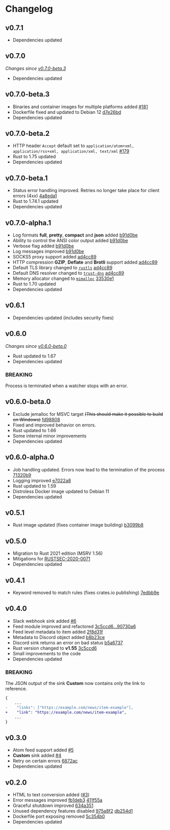 # Changelog

## v0.7.1

- Dependencies updated

## v0.7.0

_Changes since [v0.7.0-beta.3](#v070-beta3)_

- Dependencies updated

## v0.7.0-beta.3

- Binaries and container images for multiple platforms added [#181](https://github.com/morphy2k/rss-forwarder/pull/181)
- Dockerfile fixed and updated to Debian 12 [d7e26bd](<https://github.com/morphy2k/rss-forwarder/commit/d7e26bd318d2d50a24b9ccdb61568cd73294febd>)
- Dependencies updated

## v0.7.0-beta.2

- HTTP header `Accept` default set to `application/atom+xml, application/rss+xml, application/xml, text/xml` [#179](https://github.com/morphy2k/rss-forwarder/pull/178)
- Rust to 1.75 updated
- Dependencies updated

## v0.7.0-beta.1

- Status error handling improved. Retries no longer take place for client errors (4xx) [4a8eda1](<https://github.com/morphy2k/rss-forwarder/commit/4a8eda155eb1a2ed9b399adccac7248d2da7652a>)
- Rust to 1.74.1 updated
- Dependencies updated

## v0.7.0-alpha.1

- Log formats **full**, **pretty**, **compact** and **json** added [b91d0be](https://github.com/morphy2k/rss-forwarder/commit/b91d0be8e56969643d66b40f34ffbd0d9ec9302d)
- Ability to control the ANSI color output added [b91d0be](https://github.com/morphy2k/rss-forwarder/commit/b91d0be8e56969643d66b40f34ffbd0d9ec9302d)
- Verbose flag added [b91d0be](https://github.com/morphy2k/rss-forwarder/commit/b91d0be8e56969643d66b40f34ffbd0d9ec9302d)
- Log messages improved [b91d0be](https://github.com/morphy2k/rss-forwarder/commit/b91d0be8e56969643d66b40f34ffbd0d9ec9302d)
- SOCKS5 proxy support added [ad4cc89](https://github.com/morphy2k/rss-forwarder/commit/ad4cc89beabdffaa0237ee2ca4eded88dcc339c7)
- HTTP compression **GZIP**, **Deflate** and **Brotli** support added [ad4cc89](https://github.com/morphy2k/rss-forwarder/commit/ad4cc89beabdffaa0237ee2ca4eded88dcc339c7)
- Default TLS library changed to [`rustls`](https://github.com/rustls/rustls) [ad4cc89](https://github.com/morphy2k/rss-forwarder/commit/ad4cc89beabdffaa0237ee2ca4eded88dcc339c7)
- Default DNS resolver changed to [`trust-dns`](https://github.com/bluejekyll/trust-dns) [ad4cc89](https://github.com/morphy2k/rss-forwarder/commit/ad4cc89beabdffaa0237ee2ca4eded88dcc339c7)
- Memory allocator changed to [`mimalloc`](https://github.com/microsoft/mimalloc) [33530e1](https://github.com/morphy2k/rss-forwarder/commit/33530e18b9f1a90cea38d664f74fd0e9df9595df)
- Rust to 1.70 updated
- Dependencies updated

## v0.6.1

- Dependencies updated (includes security fixes)

## v0.6.0

_Changes since [v0.6.0-beta.0](#v060-beta0)_

- Rust updated to 1.67
- Dependencies updated

### BREAKING

Process is terminated when a watcher stops with an error.

## v0.6.0-beta.0

- Exclude jemalloc for MSVC target ~~(This should make it possible to build on Windows)~~ [fd98808](https://github.com/morphy2k/rss-forwarder/commit/fd98808d737de1e8d5e4c8e13abe9e6b5034c7f3)
- Fixed and improved behavior on errors.
- Rust updated to 1.66
- Some internal minor improvements
- Dependencies updated

## v0.6.0-alpha.0

- Job handling updated. Errors now lead to the termination of the process [71320b9](https://github.com/morphy2k/rss-forwarder/commit/71320b9da4a2036e7440691bff59a2c76e930386)
- Logging improved [e7022a8](https://github.com/morphy2k/rss-forwarder/commit/e7022a877e52d8dcdf01ed7c37d5e6de20623604)
- Rust updated to 1.59
- Distroless Docker image updated to Debian 11
- Dependencies updated

## v0.5.1

- Rust image updated (fixes container image building) [b3099b8](https://github.com/morphy2k/rss-forwarder/commit/b3099b8)

## v0.5.0

- Migration to Rust 2021 edition (MSRV 1.56)
- Mitigations for [RUSTSEC-2020-0071](https://rustsec.org/advisories/RUSTSEC-2020-0071)
- Dependencies updated

## v0.4.1

- Keyword removed to match rules (fixes crates.io publishing) [7edbb9e](https://github.com/morphy2k/rss-forwarder/commit/7edbb9e)

## v0.4.0

- Slack webhook sink added [#6](https://github.com/morphy2k/rss-forwarder/pull/6)
- Feed module improved and refactored [3c5ccd6...90730a6](https://github.com/morphy2k/rss-forwarder/compare/3c5ccd6...90730a6)
- Feed level metadata to item added [2f8d31f](https://github.com/morphy2k/rss-forwarder/commit/2f8d31f)
- Metadata to Discord object added [b8b23ce](https://github.com/morphy2k/rss-forwarder/commit/b8b23ce)
- Discord sink returns an error on bad status [b5a6737](https://github.com/morphy2k/rss-forwarder/commit/b5a6737)
- Rust version changed to **v1.55** [3c5ccd6](https://github.com/morphy2k/rss-forwarder/commit/3c5ccd6)
- Small improvements to the code
- Dependencies updated

### BREAKING

The JSON output of the sink **Custom** now contains only the link to reference.

```DIFF
{
    ...
-    "links": ["https://example.com/news/item-example"],
+    "link": "https://example.com/news/item-example",
    ...
}
```

## v0.3.0

- Atom feed support added [#5](https://github.com/morphy2k/rss-forwarder/pull/5)
- **Custom** sink added [#4](https://github.com/morphy2k/rss-forwarder/pull/4)
- Retry on certain errors [6872ac](https://github.com/morphy2k/rss-forwarder/commit/6872ac)
- Dependencies updated

## v0.2.0

- HTML to text conversion added ([#3](https://github.com/morphy2k/rss-forwarder/pull/3))
- Error messages improved [fb1deb3](https://github.com/morphy2k/rss-forwarder/commit/fb1deb3) [411f55a](https://github.com/morphy2k/rss-forwarder/commit/411f55a)
- Graceful shutdown improved [634a351](https://github.com/morphy2k/rss-forwarder/commit/634a351)
- Unused dependency features disabled [975a8f2](https://github.com/morphy2k/rss-forwarder/commit/975a8f2) [db254d1](https://github.com/morphy2k/rss-forwarder/commit/db254d1)
- Dockerfile port exposing removed [5c354b0](https://github.com/morphy2k/rss-forwarder/commit/5c354b0)
- Dependencies updated
